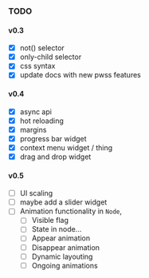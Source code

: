 ### TODO

#### v0.3
- [x] not() selector
- [x] only-child selector
- [x] css syntax
- [x] update docs with new pwss features

#### v0.4
- [x] async api
- [x] hot reloading
- [x] margins
- [x] progress bar widget
- [x] context menu widget / thing
- [x] drag and drop widget

#### v0.5
- [ ] UI scaling
- [ ] maybe add a slider widget
- [ ] Animation functionality in `Node`, 
  - [ ] Visible flag
  - [ ] State in node...
  - [ ] Appear animation
  - [ ] Disappear animation
  - [ ] Dynamic layouting
  - [ ] Ongoing animations 